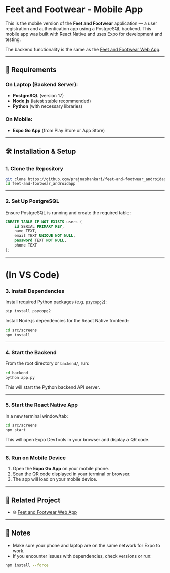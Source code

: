 # Feet and Footwear - Mobile App

This is the mobile version of the **Feet and Footwear** application — a user registration and authentication app using a PostgreSQL backend. This mobile app was built with React Native and uses Expo for development and testing.

The backend functionality is the same as the [Feet and Footwear Web App](https://github.com/prajnashankari/Feet-and-Footwear).

---

## 🔧 Requirements

### On Laptop (Backend Server):
- **PostgreSQL** (version 17)
- **Node.js** (latest stable recommended)
- **Python** (with necessary libraries)

### On Mobile:
- **Expo Go App** (from Play Store or App Store)

---

## 🛠️ Installation & Setup

### 1. Clone the Repository

```bash
git clone https://github.com/prajnashankari/feet-and-footwear_androidapp.git
cd feet-and-footwear_androidapp
````

---

### 2. Set Up PostgreSQL

Ensure PostgreSQL is running and create the required table:

```sql
CREATE TABLE IF NOT EXISTS users (
    id SERIAL PRIMARY KEY,
    name TEXT,
    email TEXT UNIQUE NOT NULL,
    password TEXT NOT NULL,
    phone TEXT
);
```

---
# (In VS Code)
### 3. Install Dependencies 

Install required Python packages (e.g. `psycopg2`):

```bash
pip install psycopg2
```

Install Node.js dependencies for the React Native frontend:

```bash
cd src/screens
npm install
```

---

### 4. Start the Backend

From the root directory or `backend/`, run:

```bash
cd backend
python app.py
```

This will start the Python backend API server.

---

### 5. Start the React Native App

In a new terminal window/tab:

```bash
cd src/screens
npm start
```

This will open Expo DevTools in your browser and display a QR code.

---

### 6. Run on Mobile Device

1. Open the **Expo Go App** on your mobile phone.
2. Scan the QR code displayed in your terminal or browser.
3. The app will load on your mobile device.

---

## 🔗 Related Project

* 🌐 [Feet and Footwear Web App](https://github.com/prajnashankari/Feet-and-Footwear)

---

## 📌 Notes

* Make sure your phone and laptop are on the same network for Expo to work.
* If you encounter issues with dependencies, check versions or run:

```bash
npm install --force
```
